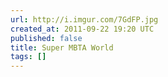 ```yaml
---
url: http://i.imgur.com/7GdFP.jpg
created_at: 2011-09-22 19:20 UTC
published: false
title: Super MBTA World
tags: []
---
```



